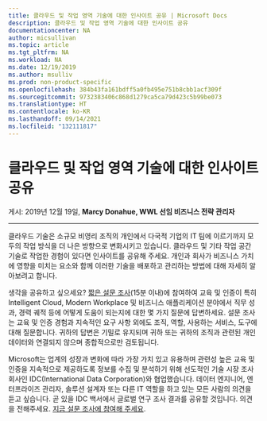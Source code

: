 ```yaml
---
title: 클라우드 및 작업 영역 기술에 대한 인사이트 공유 | Microsoft Docs
description: 클라우드 및 작업 영역 기술에 대한 인사이트 공유
documentationcenter: NA
author: micsullivan
ms.topic: article
ms.tgt_pltfrm: NA
ms.workload: NA
ms.date: 12/19/2019
ms.author: msulliv
ms.prod: non-product-specific
ms.openlocfilehash: 384b43fa161bdff5a0fb495e751b8cbb1acf309f
ms.sourcegitcommit: 9732383406c868d1279ca5ca79d423c5b99be073
ms.translationtype: HT
ms.contentlocale: ko-KR
ms.lasthandoff: 09/14/2021
ms.locfileid: "132111817"
---
```

# <a name="share-your-insights-on-cloud-and-workplace-technologies"></a>클라우드 및 작업 영역 기술에 대한 인사이트 공유

게시: 2019년 12월 19일, **Marcy Donahue, WWL 선임 비즈니스 전략 관리자**

___

클라우드 기술은 소규모 비영리 조직의 개인에서 다국적 기업의 IT 팀에 이르기까지 모두의 작업 방식을 더 나은 방향으로 변화시키고 있습니다. 클라우드 및 기타 작업 공간 기술로 작업한 경험이 있다면 인사이트를 공유해 주세요. 개인과 회사가 비즈니스 가치에 영향을 미치는 요소와 함께 이러한 기술을 배포하고 관리하는 방법에 대해 자세히 알아보려고 합니다.

생각을 공유하고 싶으세요? [짧은 설문 조사](http://selfserve.decipherinc.com/survey/selfserve/2192/190605?list=4#?)(15분 이내)에 참여하여 교육 및 인증이 특히 Intelligent Cloud, Modern Workplace 및 비즈니스 애플리케이션 분야에서 직무 성과, 경력 궤적 등에 어떻게 도움이 되는지에 대한 몇 가지 질문에 답변하세요. 설문 조사는 교육 및 인증 경험과 지속적인 요구 사항 외에도 조직, 역할, 사용하는 서비스, 도구에 대해 질문합니다. 귀하의 답변은 기밀로 유지되며 귀하 또는 귀하의 조직과 관련된 개인 데이터와 연결되지 않으며 종합적으로만 검토됩니다.

Microsoft는 업계의 성장과 변화에 따라 가장 가치 있고 유용하며 관련성 높은 교육 및 인증을 지속적으로 제공하도록 정보를 수집 및 분석하기 위해 선도적인 기술 시장 조사 회사인 IDC(International Data Corporation)와 협업했습니다. 데이터 엔지니어, 엔터프라이즈 관리자, 솔루션 설계자 또는 다른 IT 역할을 하고 있는 모든 사람의 의견을 듣고 싶습니다. 곧 있을 IDC 백서에서 글로벌 연구 조사 결과를 공유할 것입니다. 의견을 전해주세요. [지금 설문 조사에 참여해 주세요](http://selfserve.decipherinc.com/survey/selfserve/2192/190605?list=4#?).